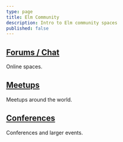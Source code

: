 ```yaml
---
type: page
title: Elm Community
description: Intro to Elm community spaces
published: false
---
```



## [Forums / Chat](/community/forums-chat)

Online spaces.

## [Meetups](/community/meetups)

Meetups around the world.

## [Conferences](/community/conferences)

Conferences and larger events.
